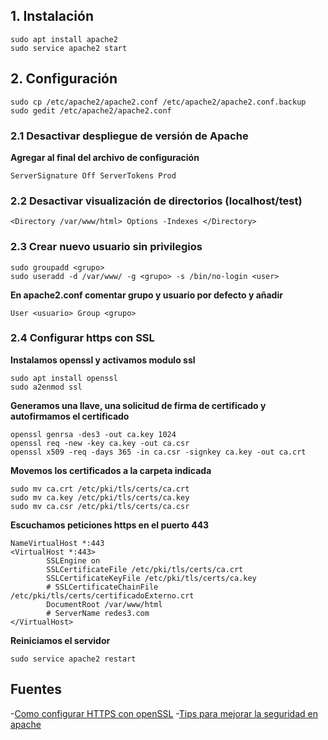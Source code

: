 ## 1. Instalación

```
sudo apt install apache2
sudo service apache2 start
```

## 2. Configuración

```
sudo cp /etc/apache2/apache2.conf /etc/apache2/apache2.conf.backup 
sudo gedit /etc/apache2/apache2.conf
```

### 2.1 Desactivar despliegue de versión de Apache

**Agregar al final del archivo de configuración**

`
ServerSignature Off
ServerTokens Prod
`

### 2.2 Desactivar visualización de directorios (localhost/test)

`
<Directory /var/www/html>
	Options -Indexes
</Directory>
`

### 2.3 Crear nuevo usuario sin privilegios

```
sudo groupadd <grupo>
sudo useradd -d /var/www/ -g <grupo> -s /bin/no-login <user>
```

**En apache2.conf comentar grupo y usuario por defecto y añadir**

`
User <usuario>
Group <grupo>
`

### 2.4 Configurar https con SSL

**Instalamos openssl y activamos modulo ssl**

```
sudo apt install openssl
sudo a2enmod ssl
```

**Generamos una llave, una solicitud de firma de certificado y autofirmamos el certificado**

```
openssl genrsa -des3 -out ca.key 1024
openssl req -new -key ca.key -out ca.csr
openssl x509 -req -days 365 -in ca.csr -signkey ca.key -out ca.crt
```

**Movemos los certificados a la carpeta indicada**

```
sudo mv ca.crt /etc/pki/tls/certs/ca.crt
sudo mv ca.key /etc/pki/tls/certs/ca.key
sudo mv ca.csr /etc/pki/tls/certs/ca.csr
```

**Escuchamos peticiones https en el puerto 443**

```
NameVirtualHost *:443
<VirtualHost *:443>
        SSLEngine on
        SSLCertificateFile /etc/pki/tls/certs/ca.crt
        SSLCertificateKeyFile /etc/pki/tls/certs/ca.key
        # SSLCertificateChainFile /etc/pki/tls/certs/certificadoExterno.crt
        DocumentRoot /var/www/html
        # ServerName redes3.com
</VirtualHost>
```

**Reiniciamos el servidor**

```
sudo service apache2 restart
```


## Fuentes
-[Como configurar HTTPS con openSSL](http://www.linuxhispano.net/2011/02/21/configurar-soporte-https-en-apache/)
-[Tips para mejorar la seguridad en apache](https://www.tecmint.com/apache-security-tips/)
